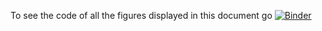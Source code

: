 To see the code of all the figures displayed in this document go [![Binder](https://mybinder.org/badge_logo.svg)](https://mybinder.org/v2/gh/leilaicruz/python-modules-for-bioinformatic-analyses/project_code)